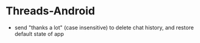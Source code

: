 # Threads-Android
- send "thanks a lot" (case insensitive) to delete chat history, and restore default state of app
